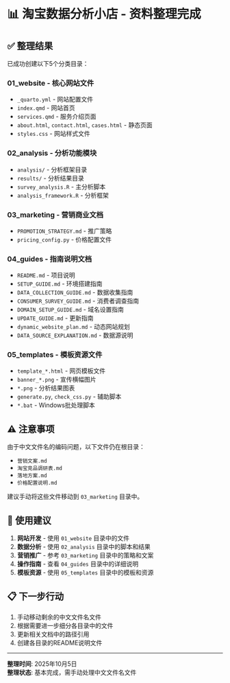 # 📊 淘宝数据分析小店 - 资料整理完成

## ✅ 整理结果

已成功创建以下5个分类目录：

### 01_website - 核心网站文件
- `_quarto.yml` - 网站配置文件
- `index.qmd` - 网站首页
- `services.qmd` - 服务介绍页面
- `about.html`, `contact.html`, `cases.html` - 静态页面
- `styles.css` - 网站样式文件

### 02_analysis - 分析功能模块
- `analysis/` - 分析框架目录
- `results/` - 分析结果目录
- `survey_analysis.R` - 主分析脚本
- `analysis_framework.R` - 分析框架

### 03_marketing - 营销商业文档
- `PROMOTION_STRATEGY.md` - 推广策略
- `pricing_config.py` - 价格配置文件

### 04_guides - 指南说明文档
- `README.md` - 项目说明
- `SETUP_GUIDE.md` - 环境搭建指南
- `DATA_COLLECTION_GUIDE.md` - 数据收集指南
- `CONSUMER_SURVEY_GUIDE.md` - 消费者调查指南
- `DOMAIN_SETUP_GUIDE.md` - 域名设置指南
- `UPDATE_GUIDE.md` - 更新指南
- `dynamic_website_plan.md` - 动态网站规划
- `DATA_SOURCE_EXPLANATION.md` - 数据源说明

### 05_templates - 模板资源文件
- `template_*.html` - 网页模板文件
- `banner_*.png` - 宣传横幅图片
- `*.png` - 分析结果图表
- `generate.py`, `check_css.py` - 辅助脚本
- `*.bat` - Windows批处理脚本

## ⚠️ 注意事项

由于中文文件名的编码问题，以下文件仍在根目录：
- `营销文案.md`
- `淘宝竞品调研表.md`
- `落地方案.md`
- `价格配置说明.md`

建议手动将这些文件移动到 `03_marketing` 目录中。

## 🎯 使用建议

1. **网站开发** - 使用 `01_website` 目录中的文件
2. **数据分析** - 使用 `02_analysis` 目录中的脚本和结果
3. **营销推广** - 参考 `03_marketing` 目录中的策略和文案
4. **操作指南** - 查看 `04_guides` 目录中的详细说明
5. **模板资源** - 使用 `05_templates` 目录中的模板和资源

## 📋 下一步行动

1. 手动移动剩余的中文文件名文件
2. 根据需要进一步细分各目录中的文件
3. 更新相关文档中的路径引用
4. 创建各目录的README说明文件

---
**整理时间**: 2025年10月5日  
**整理状态**: 基本完成，需手动处理中文文件名文件
